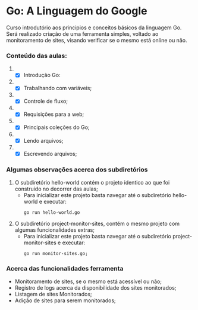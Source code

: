 # Go: A Linguagem do Google
Curso introdutório aos principios e conceitos básicos da linguagem Go. Será realizado criação de uma ferramenta simples, voltado ao monitoramento de sites, visando verificar se o mesmo está online ou não.

### Conteúdo das aulas:
1. - [x] Introdução Go:
2. - [x] Trabalhando com variáveis;
3. - [x] Controle de fluxo;
4. - [x] Requisições para a web;
5. - [x] Principais coleções do Go;
6. - [x] Lendo arquivos;
7. - [x] Escrevendo arquivos;

### Algumas observações acerca dos subdiretórios 
1. O subdiretório hello-world contém o projeto identico ao que foi construido no decorrer das aulas;
    + Para inicializar este projeto basta navegar até o subdiretório hello-world e executar:
        ```
        go run hello-world.go
        ```
2. O subdiretório project-monitor-sites, contém o mesmo projeto com algumas funcionalidades extras;
    + Para inicializar este projeto basta navegar até o subdiretório project-monitor-sites e executar:
        ```
        go run monitor-sites.go;
        ```

### Acerca das funcionalidades ferramenta
+ Monitoramento de sites, se o mesmo está acessível ou não;
+ Registro de logs acerca da disponibilidade dos sites monitorados;
+ Listagem de sites Monitorados;
+ Adição de sites para serem monitorados;